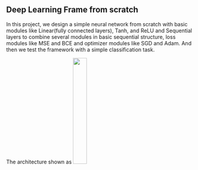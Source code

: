 ## Deep Learning Frame from scratch

In this project, we design a simple neural network from scratch with basic modules like Linear(fully connected
layers), Tanh, and ReLU and Sequential layers to combine several modules in basic sequential structure, loss
modules like MSE and BCE and optimizer modules like SGD and Adam. And then we test the framework
with a simple classification task.

The architecture shown as
<img src="https://user-images.githubusercontent.com/58901415/160008828-844fb186-ddf7-4e5d-984a-4a31902fadcc.png" width="27%" height="27%" />
